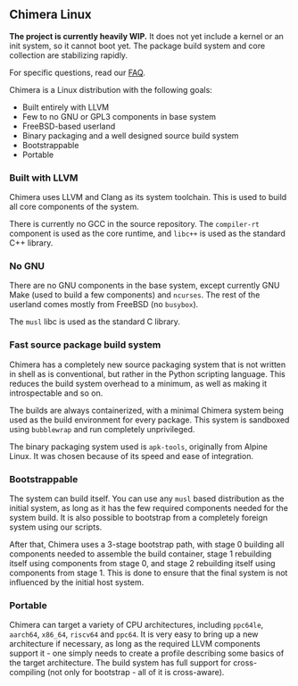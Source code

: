 ## Chimera Linux

**The project is currently heavily WIP.** It does not yet include a
kernel or an init system, so it cannot boot yet. The package build
system and core collection are stabilizing rapidly.

For specific questions, read our [FAQ](./faq.html).

Chimera is a Linux distribution with the following goals:

- Built entirely with LLVM
- Few to no GNU or GPL3 components in base system
- FreeBSD-based userland
- Binary packaging and a well designed source build system
- Bootstrappable
- Portable

### Built with LLVM

Chimera uses LLVM and Clang as its system toolchain. This is used to
build all core components of the system.

There is currently no GCC in the source repository. The `compiler-rt`
component is used as the core runtime, and `libc++` is used as the
standard C++ library.

### No GNU

There are no GNU components in the base system, except currently GNU
Make (used to build a few components) and `ncurses`. The rest of the
userland comes mostly from FreeBSD (no `busybox`).

The `musl` libc is used as the standard C library.

### Fast source package build system

Chimera has a completely new source packaging system that is not written
in shell as is conventional, but rather in the Python scripting language.
This reduces the build system overhead to a minimum, as well as making
it introspectable and so on.

The builds are always containerized, with a minimal Chimera system being
used as the build environment for every package. This system is sandboxed
using `bubblewrap` and run completely unprivileged.

The binary packaging system used is `apk-tools`, originally from Alpine
Linux. It was chosen because of its speed and ease of integration.

### Bootstrappable

The system can build itself. You can use any `musl` based distribution
as the initial system, as long as it has the few required components
needed for the system build. It is also possible to bootstrap from a
completely foreign system using our scripts.

After that, Chimera uses a 3-stage bootstrap path, with stage 0 building
all components needed to assemble the build container, stage 1 rebuilding
itself using components from stage 0, and stage 2 rebuilding itself using
components from stage 1. This is done to ensure that the final system is
not influenced by the initial host system.

### Portable

Chimera can target a variety of CPU architectures, including `ppc64le`,
`aarch64`, `x86_64`, `riscv64` and `ppc64`. It is very easy to bring up
a new architecture if necessary, as long as the required LLVM components
support it - one simply needs to create a profile describing some basics
of the target architecture. The build system has full support for
cross-compiling (not only for bootstrap - all of it is cross-aware).
